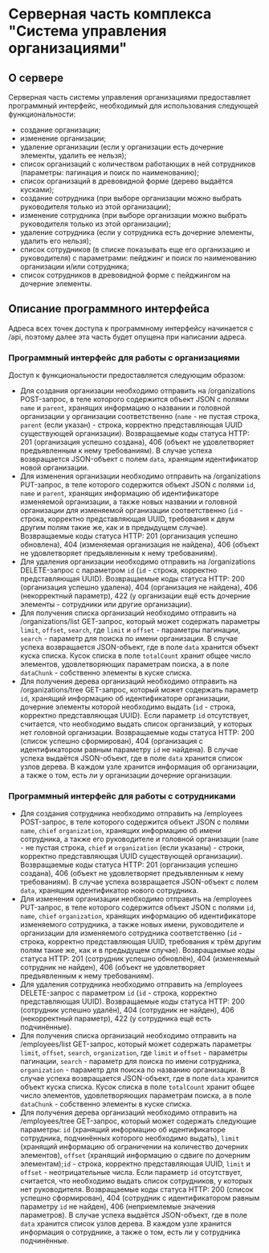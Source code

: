 # Серверная часть комплекса "Система управления организациями"

 
## О сервере

Серверная часть системы управления организациями предоставляет программный интерфейс, необходимый для использования следующей функциональности:  

- создание организации;
- изменение организации;
- удаление организации (если у организации есть дочерние элементы, удалить ее нельзя);
- список организаций с количеством работающих в ней сотрудников (параметры: пагинация и поиск по наименованию);
- список организаций в древовидной форме (дерево выдаётся кусками);
- создание сотрудника (при выборе организации можно выбрать руководителя только из этой организации);
- изменение сотрудника (при выборе организации можно выбрать руководителя только из этой организации);
- удаление сотрудника (если у сотрудника есть дочерние элементы, удалить его нельзя);
- список сотрудников (в списке показывать еще его организацию и руководителя) с параметрами: пейджинг и поиск по наименованию организации и/или сотрудника;
- список сотрудников в древовидной форме с пейджингом на дочерние элементы.

## Описание программного интерфейса

Адреса всех точек доступа к программному интерфейсу начинается с /api, поэтому далее эта часть будет опущена при написании адреса.

### Программный интерфейс для работы с организациями

Доступ к функциональности предоставляется следующим образом:

- Для создания организации необходимо отправить на /organizations POST-запрос, в теле которого содержится объект JSON с полями `name` и `parent`, хранящих информацию о названии и головной организации у организации соответственно (`name` - не пустая строка, `parent` (если указан) - строка, корректно представляющая UUID существующей организации). Возвращаемые коды статуса HTTP: 201 (организация успешно создана), 406 (объект не удовлетворяет предъявленным к нему требованиям). В случае успеха возвращается JSON-объект с полем `data`, хранящим идентификатор новой организации.
- Для изменения организации необходимо отправить на /organizations PUT-запрос, в теле которого содержится объект JSON с полями `id`, `name` и `parent`, хранящих информацию об идентификаторе изменяемой организации, а также новых названии и головной организации для изменяемой организации соответственно (`id` - строка, корректно представляющая UUID, требования к двум другим полям такие же, как и в предыдущем случае). Возвращаемые коды статуса HTTP: 201 (организация успешно обновлена), 404 (изменяемая организация не найдена), 406 (объект не удовлетворяет предъявленным к нему требованиям).
- Для удаления организации необходимо отправить на /organizations DELETE-запрос с параметром `id` (`id` - строка, корректно представляющая UUID). Возвращаемые коды статуса HTTP: 200 (организация успешно удалена), 404 (организация не найдена), 406 (некорректный параметр), 422 (у организации ещё есть дочерние элементы - сотрудники или другие организации).
- Для получения списка организаций необходимо отправить на /organizations/list GET-запрос, который может содержать параметры `limit`, `offset`, `search`, где `limit` и `offset` - параметры пагинации, `search` - параметр для поиска по имени организации. В случае успеха возвращается JSON-объект, где в поле `data` хранится объект куска списка. Кусок списка в поле `totalCount` хранит общее число элементов, удовлетворяющих параметрам поиска, а в поле `dataChunk` - собственно элементы в куске списка.
- Для получения дерева организаций необходимо отправить на /organizations/tree GET-запрос, который может содержать параметр `id`, хранящий информацию об идентификаторе организации, дочерние элементы которой необходимо выдать (`id` - строка, корректно представляющая UUID). Если параметр `id` отсутствует, считается, что необходимо выдать список организаций, у которых нет головной организации. Возвращаемые коды статуса HTTP: 200 (список успешно сформирован), 404 (организация с идентификатором равным параметру `id` не найдена). В случае успеха выдаётся JSON-объект, где в поле `data` хранится список узлов дерева. В каждом узле хранится информация об организации, а также о том, есть ли у организации дочерние организации.
 
### Программный интерфейс для работы с сотрудниками

- Для создания сотрудника необходимо отправить на /employees POST-запрос, в теле которого содержится объект JSON с полями `name`, `chief` `organization`, хранящих информацию об имени сотрудника, а также его руководителе и головной организации (`name` - не пустая строка, `chief` и `organization` (если указаны) - строки, корректно представляющая UUID существующей организации). Возвращаемые коды статуса HTTP: 201 (организация успешно создана), 406 (объект не удовлетворяет предъявленным к нему требованиям). В случае успеха возвращается JSON-объект с полем `data`, хранящим идентификатор нового сотрудника.
- Для изменения организации необходимо отправить на /employees PUT-запрос, в теле которого содержится объект JSON с полями `id`, `name`,  `chief` `organization`, хранящих информацию об идентификаторе изменяемого сотрудника, а также новых имени, руководителе и организации для изменяемого сотрудника соответственно (`id` - строка, корректно представляющая UUID, требования к трём другим полям такие же, как и в предыдущем случае). Возвращаемые коды статуса HTTP: 201 (сотрудник успешно обновлён), 404 (изменяемый сотрудник не найден), 406 (объект не удовлетворяет предъявленным к нему требованиям).
- Для удаления сотрудника необходимо отправить на /employees DELETE-запрос с параметром `id` (`id` - строка, корректно представляющая UUID). Возвращаемые коды статуса HTTP: 200 (сотрудник успешно удалён), 404 (сотрудник не найден), 406 (некорректный параметр), 422 (у сотрудника ещё есть подчинённые).
- Для получения списка организаций необходимо отправить на /employees/list GET-запрос, который может содержать параметры `limit`, `offset`, `search`, `organization`, где `limit` и `offset` - параметры пагинации, `search` - параметр для поиска по имени сотрудника, `organization` - параметр для поиска по названию организации. В случае успеха возвращается JSON-объект, где в поле `data` хранится объект куска списка. Кусок списка в поле `totalCount` хранит общее число элементов, удовлетворяющих параметрам поиска, а в поле `dataChunk` - собственно элементы в куске списка.
- Для получения дерева организаций необходимо отправить на /employees/tree GET-запрос, который может содержать следующие параметры: `id` (хранящий информацию об идентификаторе сотрудника, подчинённых которого необходимо выдать), `limit` (хранящий информацию об ограничении на количество дочерних элементов), `offset` (хранящий информацию о сдвиге по дочерним элементам);`id` - строка, корректно представляющая UUID, `limit` и `offset` - неотрицательные числа. Если параметр `id` отсутствует, считается, что необходимо выдать список сотрудников, у которых нет руководителя. Возвращаемые коды статуса HTTP: 200 (список успешно сформирован), 404 (сотрудник с идентификатором равным параметру `id` не найден), 406 (неприемлемые значения параметров). В случае успеха выдаётся JSON-объект, где в поле `data` хранится список узлов дерева. В каждом узле хранится информация о сотруднике, а также о том, есть ли у сотрудника подчинённые.